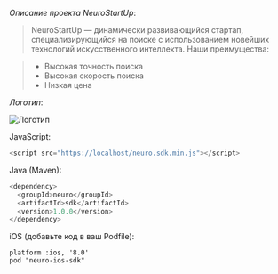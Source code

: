 *Описание проекта NeuroStartUp*:
>NeuroStartUp — динамически развивающийся стартап, специализирующийся на поиске с использованием новейших технологий искусственного интеллекта. Наши преимущества: 

> * Высокая точность поиска
> * Высокая скорость поиска
> * Низкая цена

*Логотип*:

![Логотип](https://camo.githubusercontent.com/79ee96a8b8fa098c44d1ca302006f24d008408a1c22fc13260437214d705a23d/68747470733a2f2f6e65746f6c6f67792d636f64652e6769746875622e696f2f6769742d686f6d65776f726b732f696e74726f64756374696f6e2f6173736574732f6c6f676f2e706e67)

JavaScript:

  ```javascript 
<script src="https://localhost/neuro.sdk.min.js"></script>
  ```

Java (Maven):

  ```java
  <dependency>
    <groupId>neuro</groupId>
    <artifactId>sdk</artifactId>
    <version>1.0.0</version>
  </dependency>
  ```
iOS (добавьте код в ваш Podfile):

```
platform :ios, '8.0'
pod "neuro-ios-sdk"
```
